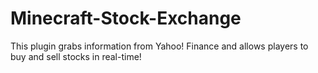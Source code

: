 Minecraft-Stock-Exchange
========================

This plugin grabs information from Yahoo! Finance and allows players to buy and sell stocks in real-time!
